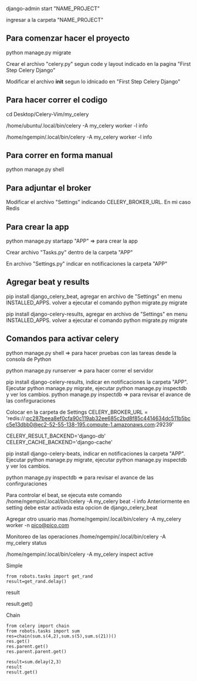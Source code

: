 
django-admin start "NAME_PROJECT"

ingresar a la carpeta "NAME_PROJECT"

## Para comenzar hacer el proyecto

python manage.py migrate

Crear el archivo "celery.py" segun code y layout indicado en la pagina "First Step Celery Django"

Modificar el archivo __init__ segun lo idnicado en "First Step Celery Django"

## Para hacer correr el codigo

cd Desktop/Celery-Vim/my_celery

/home/ubuntu/.local/bin/celery -A my_celery worker -l info

/home/ngempin/.local/bin/celery -A my_celery worker -l info

## Para correr en forma manual
python manage.py shell

## Para adjuntar el broker
Modificar el archivo "Settings" indicando CELERY_BROKER_URL. En mi caso Redis

## Para crear la app
python manage.py startapp "APP" => para crear la app

Crear archivo "Tasks.py" dentro de la carpeta "APP"

En archivo "Settings.py" indicar en notificaciones la carpeta "APP"

## Agregar beat y results
pip install django_celery_beat, agregar en archivo de "Settings" en menu INSTALLED_APPS.
volver a ejecutar el comando python migrate.py migrate

pip install django-celery-results, agregar en archivo de "Settings" en menu INSTALLED_APPS.
volver a ejecutar el comando python migrate.py migrate

## Comandos para activar celery
python manage.py shell => para hacer pruebas con las tareas desde la consola de Python

python manage.py runserver => para hacer correr el servidor

pip install django-celery-results, indicar en notificaciones la carpeta "APP". Ejecutar
python manage.py migrate, ejecutar python manage.py inspectdb y ver los cambios. 
python manage.py inspectdb => para revisar el avance de las confirguraciones

Colocar en la carpeta de Settings
CELERY_BROKER_URL = 'redis://:pc287beea8ef0cfa90c119ab32ee685c2bd8f85c4414634dc511b5bcc5e13dbb0@ec2-52-55-138-195.compute-1.amazonaws.com:29239'  

CELERY_RESULT_BACKEND='django-db'                                                                                                                        
CELERY_CACHE_BACKEND='django-cache'


pip install django-celery-beats, indicar en notificaciones la carpeta "APP". Ejecutar
python manage.py migrate, ejecutar python manage.py inspectdb y ver los cambios.

python manage.py inspectdb => para revisar el avance de las confirguraciones


Para controlar el beat, se ejecuta este comando
/home/ngempin/.local/bin/celery -A my_celery beat -l info
Anteriormente en setting debe estar activada esta opcion de django_celery_beat

Agregar otro usuario mas
/home/ngempin/.local/bin/celery -A my_celery worker -n pico@pico.com

Monitoreo de las operaciones
/home/ngempin/.local/bin/celery -A my_celery status



/home/ngempin/.local/bin/celery -A my_celery inspect active

Simple
```
from robots.tasks import get_rand
result=get_rand.delay()
```

result

result.get()

Chain
```
from celery import chain
from robots.tasks import sum
res=chain(sum.s(4,2),sum.s(5),sum.s(21))()
res.get()
res.parent.get()
res.parent.parent.get()
```

```
result=sum.delay(2,3)
result
result.get()
```



